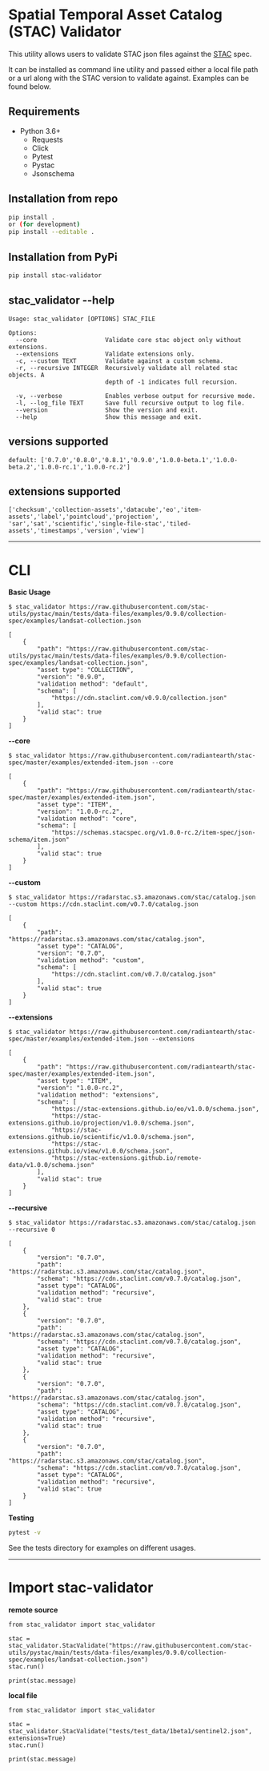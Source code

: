 # Spatial Temporal Asset Catalog (STAC) Validator

This utility allows users to validate STAC json files against the [STAC](https://github.com/radiantearth/stac-spec) spec.   

It can be installed as command line utility and passed either a local file path or a url along with the STAC version to validate against. 
Examples can be found below.


## Requirements

* Python 3.6+
    * Requests
    * Click
    * Pytest
    * Pystac
    * Jsonschema


## Installation from repo

```bash
pip install .
or (for development)
pip install --editable .  
```

## Installation from PyPi  

```bash
pip install stac-validator  
```


## stac_validator --help
```
Usage: stac_validator [OPTIONS] STAC_FILE

Options:
  --core                   Validate core stac object only without extensions.
  --extensions             Validate extensions only.
  -c, --custom TEXT        Validate against a custom schema.
  -r, --recursive INTEGER  Recursively validate all related stac objects. A
                           depth of -1 indicates full recursion.

  -v, --verbose            Enables verbose output for recursive mode.
  -l, --log_file TEXT      Save full recursive output to log file.
  --version                Show the version and exit.
  --help                   Show this message and exit.
```  

## versions supported
```
default: ['0.7.0','0.8.0','0.8.1','0.9.0','1.0.0-beta.1','1.0.0-beta.2','1.0.0-rc.1','1.0.0-rc.2']  
```

## extensions supported
```
['checksum','collection-assets','datacube','eo','item-assets','label','pointcloud','projection',
'sar','sat','scientific','single-file-stac','tiled-assets','timestamps','version','view']
```

---
# CLI

**Basic Usage**  
```    
$ stac_validator https://raw.githubusercontent.com/stac-utils/pystac/main/tests/data-files/examples/0.9.0/collection-spec/examples/landsat-collection.json
```
```
[
    {
        "path": "https://raw.githubusercontent.com/stac-utils/pystac/main/tests/data-files/examples/0.9.0/collection-spec/examples/landsat-collection.json",
        "asset type": "COLLECTION",
        "version": "0.9.0",
        "validation method": "default",
        "schema": [
            "https://cdn.staclint.com/v0.9.0/collection.json"
        ],
        "valid stac": true
    }
]
```

**--core**
```
$ stac_validator https://raw.githubusercontent.com/radiantearth/stac-spec/master/examples/extended-item.json --core  
```
```
[
    {
        "path": "https://raw.githubusercontent.com/radiantearth/stac-spec/master/examples/extended-item.json",
        "asset type": "ITEM",
        "version": "1.0.0-rc.2",
        "validation method": "core",
        "schema": [
            "https://schemas.stacspec.org/v1.0.0-rc.2/item-spec/json-schema/item.json"
        ],
        "valid stac": true
    }
]
```

**--custom**
```
$ stac_validator https://radarstac.s3.amazonaws.com/stac/catalog.json --custom https://cdn.staclint.com/v0.7.0/catalog.json
```
```
[
    {
        "path": "https://radarstac.s3.amazonaws.com/stac/catalog.json",
        "asset type": "CATALOG",
        "version": "0.7.0",
        "validation method": "custom",
        "schema": [
            "https://cdn.staclint.com/v0.7.0/catalog.json"
        ],
        "valid stac": true
    }
]
```

**--extensions**
```
$ stac_validator https://raw.githubusercontent.com/radiantearth/stac-spec/master/examples/extended-item.json --extensions  
```
```
[
    {
        "path": "https://raw.githubusercontent.com/radiantearth/stac-spec/master/examples/extended-item.json",
        "asset type": "ITEM",
        "version": "1.0.0-rc.2",
        "validation method": "extensions",
        "schema": [
            "https://stac-extensions.github.io/eo/v1.0.0/schema.json",
            "https://stac-extensions.github.io/projection/v1.0.0/schema.json",
            "https://stac-extensions.github.io/scientific/v1.0.0/schema.json",
            "https://stac-extensions.github.io/view/v1.0.0/schema.json",
            "https://stac-extensions.github.io/remote-data/v1.0.0/schema.json"
        ],
        "valid stac": true
    }
]
```


**--recursive**
```
$ stac_validator https://radarstac.s3.amazonaws.com/stac/catalog.json --recursive 0
```
```
[
    {
        "version": "0.7.0",
        "path": "https://radarstac.s3.amazonaws.com/stac/catalog.json",
        "schema": "https://cdn.staclint.com/v0.7.0/catalog.json",
        "asset type": "CATALOG",
        "validation method": "recursive",
        "valid stac": true
    },
    {
        "version": "0.7.0",
        "path": "https://radarstac.s3.amazonaws.com/stac/catalog.json",
        "schema": "https://cdn.staclint.com/v0.7.0/catalog.json",
        "asset type": "CATALOG",
        "validation method": "recursive",
        "valid stac": true
    },
    {
        "version": "0.7.0",
        "path": "https://radarstac.s3.amazonaws.com/stac/catalog.json",
        "schema": "https://cdn.staclint.com/v0.7.0/catalog.json",
        "asset type": "CATALOG",
        "validation method": "recursive",
        "valid stac": true
    },
    {
        "version": "0.7.0",
        "path": "https://radarstac.s3.amazonaws.com/stac/catalog.json",
        "schema": "https://cdn.staclint.com/v0.7.0/catalog.json",
        "asset type": "CATALOG",
        "validation method": "recursive",
        "valid stac": true
    }
]
```



**Testing**
```bash
pytest -v
```
See the tests directory for examples on different usages.  
  
---
# Import stac-validator
**remote source**
```
from stac_validator import stac_validator
  
stac = stac_validator.StacValidate("https://raw.githubusercontent.com/stac-utils/pystac/main/tests/data-files/examples/0.9.0/collection-spec/examples/landsat-collection.json")
stac.run()

print(stac.message)

```
**local file**
```
from stac_validator import stac_validator
  
stac = stac_validator.StacValidate("tests/test_data/1beta1/sentinel2.json", extensions=True)
stac.run()

print(stac.message)
```